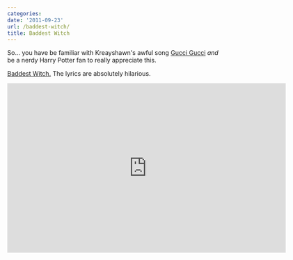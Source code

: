```yaml
---
categories:
date: '2011-09-23'
url: /baddest-witch/
title: Baddest Witch
---
```


So... you have be familiar with Kreayshawn's awful song <a href="https://www.youtube.com/watch?v=6WJFjXtHcy4">Gucci Gucci</a> <em>and</em> be a nerdy Harry Potter fan to really appreciate this.

<a href="https://www.youtube.com/watch?v=yZmMsd8WRrA&NR=1">Baddest Witch.</a> The lyrics are absolutely hilarious.

<div class="fluid-vids"><iframe class="alignc" width="640" height="390" src="https://www.youtube.com/embed/yZmMsd8WRrA" frameborder="0" allowfullscreen></iframe></div>